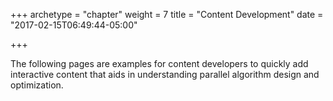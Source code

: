 +++
archetype = "chapter"
weight = 7
title = "Content Development"
date = "2017-02-15T06:49:44-05:00"

+++

The following pages are examples for content developers to quickly add interactive 
content that aids in understanding parallel algorithm design and optimization.
